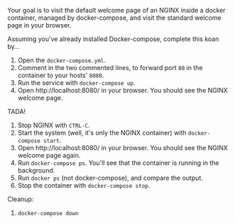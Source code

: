 Your goal is to visit the default welcome page of an NGINX
inside a docker container, managed by docker-compose,
and visit the standard welcome page in your browser.

Assuming you've already installed Docker-compose, complete this koan by…

1. Open the `docker-compose.yml`.
1. Comment in the two commented lines, to forward port `80` in the container to your hosts' `8080`.
1. Run the service with `docker-compose up`.
1. Open http://localhost:8080/ in your browser. You should see the NGINX welcome page.

TADA!

1. Stop NGINX with `CTRL-C`.
1. Start the system (well, it's only the NGINX container) with `docker-compose start`.
1. Open http://localhost:8080/ in your browser. You should see the NGINX welcome page again.
1. Run `docker-compose ps`. You'll see that the container is running in the background.
1. Run `docker ps` (not docker-compose), and compare the output.
1. Stop the container with `docker-compose stop`.

Cleanup:

1. `docker-compose down`
